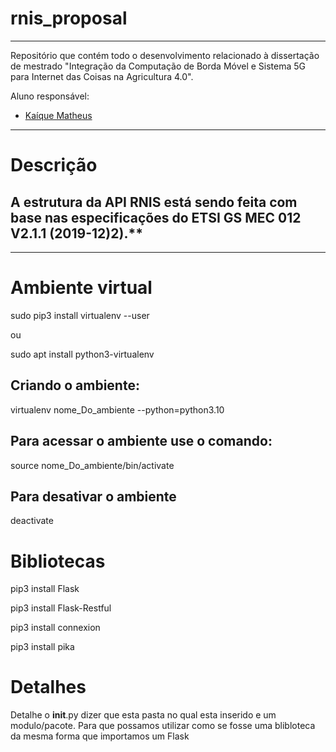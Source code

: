 # rnis_proposal

---
Repositório que contém todo o desenvolvimento relacionado à dissertação de mestrado "Integração da Computação de Borda Móvel e Sistema 5G para Internet das Coisas na Agricultura 4.0".

Aluno responsável:
* [Kaíque Matheus](http://lattes.cnpq.br/9539570966327546)



---
# Descrição

A estrutura da API RNIS está sendo feita com base nas especificações do ETSI GS MEC 012 V2.1.1 (2019-12)2).**
---

---
# Ambiente virtual

sudo pip3 install virtualenv  --user

ou

sudo apt install python3-virtualenv

## Criando o ambiente:

 virtualenv nome_Do_ambiente  --python=python3.10         

## Para acessar o ambiente use o comando:

source nome_Do_ambiente/bin/activate

## Para desativar o ambiente

deactivate

# Bibliotecas

pip3 install Flask

pip3 install Flask-Restful

pip3 install connexion

pip3 install pika

# Detalhes

Detalhe o __init__.py dizer que esta pasta no qual esta inserido e um modulo/pacote. Para que possamos utilizar como se fosse uma blibloteca da mesma forma que importamos um Flask





